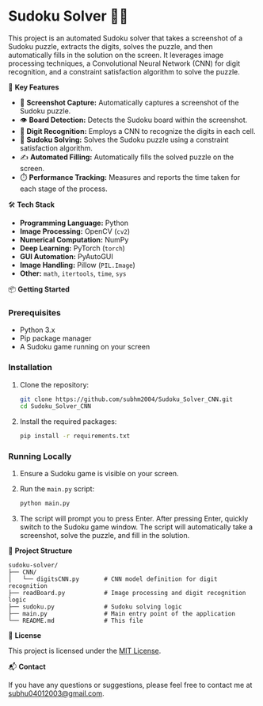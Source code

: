# Sudoku Solver 🤖🧩 

This project is an automated Sudoku solver that takes a screenshot of a Sudoku puzzle, extracts the digits, solves the puzzle, and then automatically fills in the solution on the screen. It leverages image processing techniques, a Convolutional Neural Network (CNN) for digit recognition, and a constraint satisfaction algorithm to solve the puzzle.

🚀 **Key Features**

*   📸 **Screenshot Capture:** Automatically captures a screenshot of the Sudoku puzzle.
*   👁️ **Board Detection:** Detects the Sudoku board within the screenshot.
*   🔢 **Digit Recognition:** Employs a CNN to recognize the digits in each cell.
*   🧠 **Sudoku Solving:** Solves the Sudoku puzzle using a constraint satisfaction algorithm.
*   ✍️ **Automated Filling:** Automatically fills the solved puzzle on the screen.
*   ⏱️ **Performance Tracking:** Measures and reports the time taken for each stage of the process.

🛠️ **Tech Stack**

*   **Programming Language:** Python
*   **Image Processing:** OpenCV (`cv2`)
*   **Numerical Computation:** NumPy
*   **Deep Learning:** PyTorch (`torch`)
*   **GUI Automation:** PyAutoGUI
*   **Image Handling:** Pillow (`PIL.Image`)
*   **Other:** `math`, `itertools`, `time`, `sys`

📦 **Getting Started**

### Prerequisites

*   Python 3.x
*   Pip package manager
*   A Sudoku game running on your screen

### Installation

1.  Clone the repository:

    ```bash
    git clone https://github.com/subhm2004/Sudoku_Solver_CNN.git
    cd Sudoku_Solver_CNN
    ```

2.  Install the required packages:

    ```bash
    pip install -r requirements.txt
    ```

### Running Locally

1.  Ensure a Sudoku game is visible on your screen.
2.  Run the `main.py` script:

    ```bash
    python main.py
    ```

3.  The script will prompt you to press Enter. After pressing Enter, quickly switch to the Sudoku game window. The script will automatically take a screenshot, solve the puzzle, and fill in the solution.

📂 **Project Structure**

```
sudoku-solver/
├── CNN/
│   └── digitsCNN.py       # CNN model definition for digit recognition
├── readBoard.py           # Image processing and digit recognition logic
├── sudoku.py              # Sudoku solving logic
├── main.py                # Main entry point of the application
└── README.md              # This file
```

📝 **License**

This project is licensed under the [MIT License](LICENSE).

📬 **Contact**

If you have any questions or suggestions, please feel free to contact me at [subhu04012003@gmail.com](mailto:subhu04012003@gmail.com).

